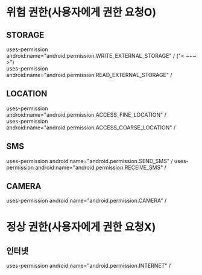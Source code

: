 # 위험 권한(사용자에게 권한 요청O)
## STORAGE
uses-permission android:name="android.permission.WRITE_EXTERNAL_STORAGE" / ("< ~~~ >")   
uses-permission android:name="android.permission.READ_EXTERNAL_STORAGE" /
## LOCATION
uses-permission android:name="android.permission.ACCESS_FINE_LOCATION" /   
uses-permission android:name="android.permission.ACCESS_COARSE_LOCATION" /
## SMS
uses-permission android:name="android.permission.SEND_SMS" /
uses-permission android:name="android.permission.RECEIVE_SMS" /
## CAMERA
uses-permission android:name="android.permission.CAMERA" /

# 정상 권한(사용자에게 권한 요청X)
## 인터넷
uses-permission android:name="android.permission.INTERNET" /
